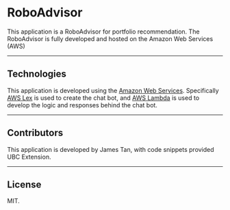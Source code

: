 # RoboAdvisor

This application is a RoboAdvisor for portfolio recommendation. The RoboAdvisor is fully developed and hosted on the Amazon Web Services (AWS)

---

## Technologies

This application is developed using the [Amazon Web Services](https://aws.amazon.com). Specifically [AWS Lex](https://aws.amazon.com/lex/) is used to create the chat bot, and [AWS Lambda](https://aws.amazon.com/lambda/) is used to develop the logic and responses behind the chat bot.


---

## Contributors

This application is developed by James Tan, with code snippets provided UBC Extension.

---

## License

MIT.
